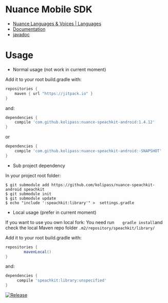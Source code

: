 # Nuance Mobile SDK

- [Nuance Languages & Voices | Languages](http://developer.nuance.com//public/index.php?task=supportedLanguages)
- [Documentation](http://kolipass.github.io/nuance-speachkit-android/)
 - [javadoc](http://kolipass.github.io/nuance-speachkit-android/javadoc/index.html)
 
Usage
====================
 * Normal usage (not work in current moment)
 
Add it to your root build.gradle with:
```gradle
repositories {
    maven { url "https://jitpack.io" }
}
```
and:

```gradle
dependencies {
	compile 'com.github.kolipass:nuance-speachkit-android:1.4.12'
}
```

or

```gradle
dependencies {
	compile 'com.github.kolipass:nuance-speachkit-android:-SNAPSHOT'
}
```

* Sub project dependency

In your project root folder:

```
$ git submodule add https://github.com/kolipass/nuance-speachkit-android speachkit
$ git submodule init
$ git submodule update
$ echo "include ':speachkit:library'" >  settings.gradle
```

* Local usage (prefer in current moment)

If you want to use you own local fork:
You need run ```    gradle install ```and check the local Maven repo folder ```.m2/repository/speachkit/library/```

Add it to your root build.gradle with:
```gradle
repositories {
        mavenLocal()
}
```
and:

```gradle
dependencies {
     compile 'speachkit:library:unspecified'
}
```

[![Release](https://img.shields.io/github/release/kolipass/nuance-speachkit-android.svg?label=maven)](https://jitpack.io/#kolipass/nuance-speachkit-android)
